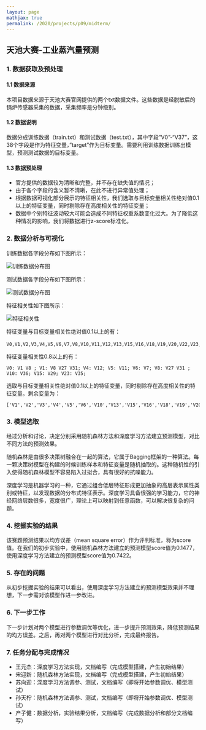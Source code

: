 ```yaml
---
layout: page
mathjax: true
permalink: /2020/projects/p09/midterm/
---
```


## 天池大赛-工业蒸汽量预测

### 1. 数据获取及预处理

#### 1.1 数据来源

本项目数据来源于天池大赛官网提供的两个txt数据文件。这些数据是经脱敏后的锅炉传感器采集的数据，采集频率是分钟级别。

#### 1.2 数据说明

数据分成训练数据（train.txt）和测试数据（test.txt），其中字段”V0”-“V37”，这38个字段是作为特征变量，”target”作为目标变量。需要利用训练数据训练出模型，预测测试数据的目标变量。

#### 1.3 数据预处理

* 官方提供的数据较为清晰和完整，并不存在缺失值的情况；
* 由于各个字段的含义暂不清晰，在此不进行异常值处理；
* 根据数据可视化部分展示的特征相关性，我们选取与目标变量相关性绝对值0.1以上的特征变量，同时剔除存在高度相关性的特征变量；
* 数据中个别特征波动较大可能会造成不同特征权重系数变化过大。为了降低这种情况的影响，我们将数据进行z-score标准化。

### 2. 数据分析与可视化

训练数据各字段分布如下图所示：

![训练数据分布图](http://i1.fuimg.com/721457/9cd4c2b4c31cd266.png)

测试数据各字段分布如下图所示：

![测试数据分布图](http://i2.tiimg.com/721457/442aafe11dd3a511.png)

特征相关性如下图所示：

![特征相关性](http://i1.fuimg.com/721457/b5ae6c68c0bfff81.png)

特征变量与目标变量相关性绝对值0.1以上的有：

```
V0,V1,V2,V3,V4,V5,V6,V7,V8,V10,V11,V12,V13,V15,V16,V18,V19,V20,V22,V23,V24,V27,V29,V30,V31,V36,V37；
```

特征变量相关性0.8以上的有：

```
V0: V1 V8 ; V1: V8 V27 V31; V4: V12; V5: V11; V6: V7; V8: V27 V31 ; V10: V36; V15: V29; V23: V35;
```

选取与目标变量相关性绝对值0.1以上的特征变量，同时剔除存在高度相关性的特征变量。剩余变量为：

```
['V1','V2','V3','V4','V5','V6','V10','V13','V15','V16','V18','V19','V20','V22','V23','V24','V30','V37','target']
```

### 3. 模型选取

经过分析和讨论，决定分别采用随机森林方法和深度学习方法建立预测模型，对比不同方法的预测效果。

随机森林是由很多决策树融合在一起的算法，它属于Bagging框架的一种算法。每一颗决策树模型在构建的时候训练样本和特征变量是随机抽取的。这种随机性的引入使得随机森林模型不容易陷入过拟合，具有很好的抗噪能力。

深度学习是机器学习的一种，它通过组合低层特征形成更加抽象的高层表示属性类别或特征，以发现数据的分布式特征表示。深度学习具备很强的学习能力，它的神经网络层数很多，宽度很广，理论上可以映射到任意函数，可以解决很复杂的问题。

### 4. 挖掘实验的结果

该赛题预测结果以均方误差（mean square error）作为评判标准，称为score值。在我们的初步实验中，使用随机森林方法建立的预测模型score值为0.1477，使用深度学习方法建立的预测模型score值为0.7422。

### 5. 存在的问题

从初步挖掘实验的结果可以看出，使用深度学习方法建立的预测模型效果并不理想，下一步需对该模型作进一步改进。

### 6. 下一步工作

下一步计划对两个模型进行参数调优等优化，进一步提升预测效果，降低预测结果的均方误差。之后，再对两个模型进行对比分析，完成最终报告。

### 7. 任务分配与完成情况

* 王元杰：深度学习方法实现，文档编写（完成模型搭建，产生初始结果）
* 宋迎新：随机森林方法实现，文档编写（完成模型搭建，产生初始结果）
* 苏向迎：深度学习方法调参、测试，文档编写（即将开始参数调优、模型测试）
* 孙天柠：随机森林方法调参、测试，文档编写（即将开始参数调优、模型测试）
* 产子健：数据分析，实验结果分析，文档编写（完成数据分析和部分文档编写）
